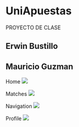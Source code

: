 # UniApuestas
PROYECTO DE CLASE

## Erwin Bustillo 

## Mauricio Guzman

Home
![](https://firebasestorage.googleapis.com/v0/b/photosserver-a413c.appspot.com/o/uniapuestas%2FLogin.jpeg?alt=media&token=bb9258cd-b7a0-4c1c-b249-d8b86507eb24 )

Matches
![](https://firebasestorage.googleapis.com/v0/b/photosserver-a413c.appspot.com/o/uniapuestas%2Fmatches.jpeg?alt=media&token=2607febb-e237-438b-8f20-d407a650da96)

Navigation
![](https://firebasestorage.googleapis.com/v0/b/photosserver-a413c.appspot.com/o/uniapuestas%2Fnavigation.jpeg?alt=media&token=7e49bcd1-91b6-4377-8615-bb6fa75f3cbd )

Profile
![](https://firebasestorage.googleapis.com/v0/b/photosserver-a413c.appspot.com/o/uniapuestas%2Fprofile.jpeg?alt=media&token=020716ff-69d3-463f-8e2d-6cd7dc5875a4 )

